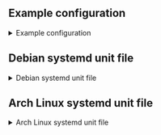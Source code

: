 ## Example configuration

<details>
<summary>Example configuration</summary>

```toml
{{#include ../../tuwunel-example.toml}}
```

</details>

## Debian systemd unit file

<details>
<summary>Debian systemd unit file</summary>

```
{{#include ../../debian/tuwunel.service}}
```

</details>

## Arch Linux systemd unit file

<details>
<summary>Arch Linux systemd unit file</summary>

```
{{#include ../../arch/tuwunel.service}}
```

</details>
